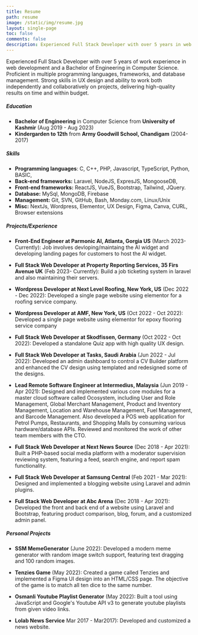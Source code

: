```yaml
---
title: Resume
path: resume
image: /static/img/resume.jpg
layout: single-page
toc: false
comments: false
description: Experienced Full Stack Developer with over 5 years in web development. Bachelor of Engineering in Computer Science. Proficient in C, C++, PHP, JavaScript, TypeScript, Python. Skilled in Laravel, NodeJS, ReactJS, VueJS. Strong background in MySql, MongoDB, and Firebase. Currently a Front-End Engineer at Parmonic AI, contributing to AI widget development using HTML, CSS, Vue3, and TypeScript.
---
```

Experienced Full Stack Developer with over 5 years of work experience in web development and a Bachelor of Engineering in Computer Science. Proficient in multiple programming languages, frameworks, and database management. Strong skills in UX design and ability to work both independently and collaboratively on projects, delivering high-quality results on time and within budget.

##### **Education**
- **Bachelor of Engineering** in Computer Science from **University of Kashmir** (Aug 2019 - Aug 2023)
- **Kindergarden to 12th** from **Army Goodwill School, Chandigam** (2004-2017)

##### **Skills**
- **Programming languages**: C, C++, PHP, Javascript, TypeScript, Python, BASIC,
- **Back-end frameworks:** Laravel, NodeJS, ExpresJS, MongooseDB,
- **Front-end frameworks:** ReactJS, VueJS, Bootstrap, Tailwind, JQuery.
- **Database:** MySql, MongoDB, Firebase
- **Management:** Git, SVN, GitHub, Bash, Monday.com, Linux/Unix
- **Misc:** NextJs, Wordpress, Elementor, UX Design, Figma, Canva, CURL, Browser extensions

##### **Projects/Experience**
- **Front-End Engineer at Parmonic AI, Atlanta, Gorgia US** (March 2023- Currently): Job involves devloping/maintaing the AI widget and developing landing pages for customers to host the AI widget.

- **Full Stack Web Developer at Property Reporting Services, 35 Firs Avenue UK** (Feb 2023- Currently):  Build a job ticketing system in laravel and also maintaining their servers.

- **Wordpress Developer at Next Level Roofing, New York, US** (Dec 2022 - Dec 2022):  Developed a single page website using elementor for a roofing service company.

- **Wordpress Developer at AMF, New York, US** (Oct 2022 - Oct 2022): Developed a single page website using elementor for epoxy flooring service company

- **Full Stack Web Developer at Skodfissen, Germany** (Oct 2022 - Oct 2022):  Developed a standalone Quiz app with high quality UX design.

- **Full Stack Web Developer at Tasks, Saudi Arabia** (Jun 2022 - Jul 2022): Developed an admin dashboard to control a CV Builder platform and enhanced the CV design using templated and redesigned some of the designs.

- **Lead Remote Software Engineer at Intermedius, Malaysia** (Jun 2019 - Apr 2021):  Designed and implemented various core modules for a master cloud software called Ocosystem, including User and Role Management, Global Merchant Management, Product and Inventory Management, Location and Warehouse Management, Fuel Management, and Barcode Management. Also developed a POS web application for Petrol Pumps, Restaurants, and Shopping Malls by consuming various hardware/database APIs. Reviewed and monitored the work of other team members with the CTO.

- **Full Stack Web Developer at Next News Source** (Dec 2018 - Apr 2021): Built a PHP-based social media platform with a moderator supervision reviewing system, featuring a feed, search engine, and report spam functionality.

- **Full Stack Web Developer at Samsung Central** (Feb 2021 - Mar 2021): Designed and implemented a blogging website using Laravel and admin plugins.

- **Full Stack Web Developer at Abc Arena** (Dec 2018 - Apr 2021): Developed the front and back end of a website using Laravel and Bootstrap, featuring product comparison, blog, forum, and a customized admin panel.



##### **Personal Projects**
- **SSM MemeGenerator** (June 2022): Developed a modern meme generator with random image switch support, featuring text dragging and 100 random images.

- **Tenzies Game** (May 2022): Created a game called Tenzies and implemented a Figma UI design into an HTML/CSS page. The objective of the game is to match all ten dice to the  same number.

- **Osmanli Youtube Playlist Generator** (May 2022): Built a tool using JavaScript and Google's Youtube API v3 to generate youtube playlists from given video links.

- **Lolab News Service** Mar 2017 - Mar2017): Developed and customized a news website.
